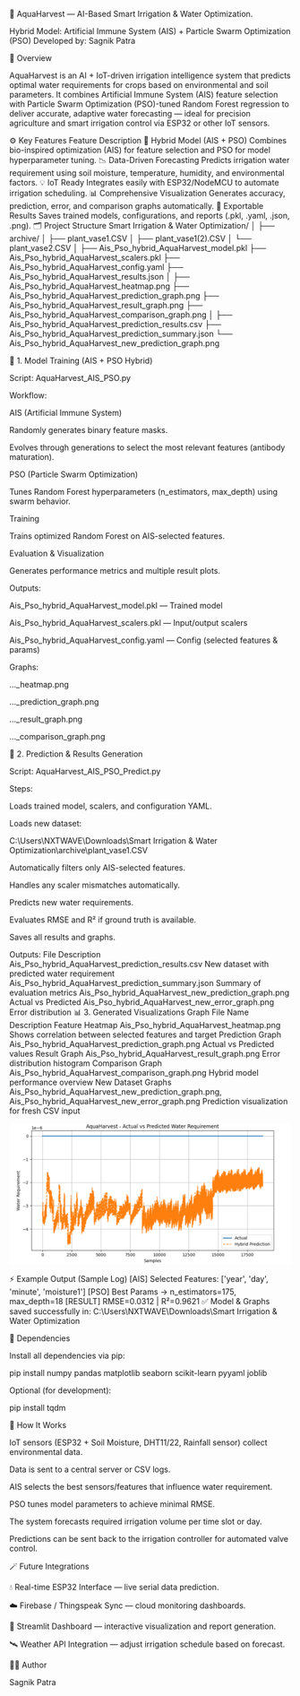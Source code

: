🌿 AquaHarvest — AI-Based Smart Irrigation & Water Optimization.

Hybrid Model: Artificial Immune System (AIS) + Particle Swarm Optimization (PSO)
Developed by: Sagnik Patra

🧠 Overview

AquaHarvest is an AI + IoT-driven irrigation intelligence system that predicts optimal water requirements for crops based on environmental and soil parameters.
It combines Artificial Immune System (AIS) feature selection with Particle Swarm Optimization (PSO)-tuned Random Forest regression to deliver accurate, adaptive water forecasting — ideal for precision agriculture and smart irrigation control via ESP32 or other IoT sensors.

⚙️ Key Features
Feature	Description
🌾 Hybrid Model (AIS + PSO)	Combines bio-inspired optimization (AIS) for feature selection and PSO for model hyperparameter tuning.
📉 Data-Driven Forecasting	Predicts irrigation water requirement using soil moisture, temperature, humidity, and environmental factors.
💡 IoT Ready	Integrates easily with ESP32/NodeMCU to automate irrigation scheduling.
📊 Comprehensive Visualization	Generates accuracy, prediction, error, and comparison graphs automatically.
💾 Exportable Results	Saves trained models, configurations, and reports (.pkl, .yaml, .json, .png).
🗂️ Project Structure
Smart Irrigation & Water Optimization/
│
├── archive/
│   ├── plant_vase1.CSV
│   ├── plant_vase1(2).CSV
│   └── plant_vase2.CSV
│
├── Ais_Pso_hybrid_AquaHarvest_model.pkl
├── Ais_Pso_hybrid_AquaHarvest_scalers.pkl
├── Ais_Pso_hybrid_AquaHarvest_config.yaml
├── Ais_Pso_hybrid_AquaHarvest_results.json
│
├── Ais_Pso_hybrid_AquaHarvest_heatmap.png
├── Ais_Pso_hybrid_AquaHarvest_prediction_graph.png
├── Ais_Pso_hybrid_AquaHarvest_result_graph.png
├── Ais_Pso_hybrid_AquaHarvest_comparison_graph.png
│
├── Ais_Pso_hybrid_AquaHarvest_prediction_results.csv
├── Ais_Pso_hybrid_AquaHarvest_prediction_summary.json
└── Ais_Pso_hybrid_AquaHarvest_new_prediction_graph.png

🧩 1. Model Training (AIS + PSO Hybrid)

Script: AquaHarvest_AIS_PSO.py

Workflow:

AIS (Artificial Immune System)

Randomly generates binary feature masks.

Evolves through generations to select the most relevant features (antibody maturation).

PSO (Particle Swarm Optimization)

Tunes Random Forest hyperparameters (n_estimators, max_depth) using swarm behavior.

Training

Trains optimized Random Forest on AIS-selected features.

Evaluation & Visualization

Generates performance metrics and multiple result plots.

Outputs:

Ais_Pso_hybrid_AquaHarvest_model.pkl — Trained model

Ais_Pso_hybrid_AquaHarvest_scalers.pkl — Input/output scalers

Ais_Pso_hybrid_AquaHarvest_config.yaml — Config (selected features & params)

Graphs:

..._heatmap.png

..._prediction_graph.png

..._result_graph.png

..._comparison_graph.png

🔮 2. Prediction & Results Generation

Script: AquaHarvest_AIS_PSO_Predict.py

Steps:

Loads trained model, scalers, and configuration YAML.

Loads new dataset:

C:\Users\NXTWAVE\Downloads\Smart Irrigation & Water Optimization\archive\plant_vase1.CSV


Automatically filters only AIS-selected features.

Handles any scaler mismatches automatically.

Predicts new water requirements.

Evaluates RMSE and R² if ground truth is available.

Saves all results and graphs.

Outputs:
File	Description
Ais_Pso_hybrid_AquaHarvest_prediction_results.csv	New dataset with predicted water requirement
Ais_Pso_hybrid_AquaHarvest_prediction_summary.json	Summary of evaluation metrics
Ais_Pso_hybrid_AquaHarvest_new_prediction_graph.png	Actual vs Predicted
Ais_Pso_hybrid_AquaHarvest_new_error_graph.png	Error distribution
📊 3. Generated Visualizations
Graph	File Name	Description
Feature Heatmap	Ais_Pso_hybrid_AquaHarvest_heatmap.png	Shows correlation between selected features and target
Prediction Graph	Ais_Pso_hybrid_AquaHarvest_prediction_graph.png	Actual vs Predicted values
Result Graph	Ais_Pso_hybrid_AquaHarvest_result_graph.png	Error distribution histogram
Comparison Graph	Ais_Pso_hybrid_AquaHarvest_comparison_graph.png	Hybrid model performance overview
New Dataset Graphs	Ais_Pso_hybrid_AquaHarvest_new_prediction_graph.png, Ais_Pso_hybrid_AquaHarvest_new_error_graph.png	Prediction visualization for fresh CSV input

![Confusion Matrix Heatmap](Comparison_graph.png)

⚡ Example Output (Sample Log)
[AIS] Selected Features: ['year', 'day', 'minute', 'moisture1']
[PSO] Best Params → n_estimators=175, max_depth=18
[RESULT] RMSE=0.0312 | R²=0.9621
✅ Model & Graphs saved successfully in:
C:\Users\NXTWAVE\Downloads\Smart Irrigation & Water Optimization

🧮 Dependencies

Install all dependencies via pip:

pip install numpy pandas matplotlib seaborn scikit-learn pyyaml joblib


Optional (for development):

pip install tqdm

🧠 How It Works

IoT sensors (ESP32 + Soil Moisture, DHT11/22, Rainfall sensor) collect environmental data.

Data is sent to a central server or CSV logs.

AIS selects the best sensors/features that influence water requirement.

PSO tunes model parameters to achieve minimal RMSE.

The system forecasts required irrigation volume per time slot or day.

Predictions can be sent back to the irrigation controller for automated valve control.

🪄 Future Integrations

💧 Real-time ESP32 Interface — live serial data prediction.

☁️ Firebase / Thingspeak Sync — cloud monitoring dashboards.

📱 Streamlit Dashboard — interactive visualization and report generation.

🛰️ Weather API Integration — adjust irrigation schedule based on forecast.

👨‍💻 Author

Sagnik Patra
